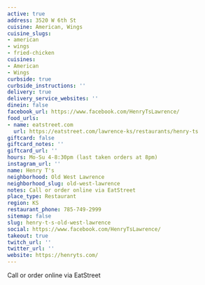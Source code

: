 ```yaml
---
active: true
address: 3520 W 6th St
cuisine: American, Wings
cuisine_slugs:
- american
- wings
- fried-chicken
cuisines:
- American
- Wings
curbside: true
curbside_instructions: ''
delivery: true
delivery_service_websites: ''
dinein: false
facebook_url: https://www.facebook.com/HenryTsLawrence/
food_urls:
- name: eatstreet.com
  url: https://eatstreet.com/lawrence-ks/restaurants/henry-ts
giftcard: false
giftcard_notes: ''
giftcard_url: ''
hours: Mo-Su 4-8:30pm (last taken orders at 8pm)
instagram_url: ''
name: Henry T's
neighborhood: Old West Lawrence
neighborhood_slug: old-west-lawrence
notes: Call or order online via EatStreet
place_type: Restaurant
region: KS
restaurant_phone: 785-749-2999
sitemap: false
slug: henry-t-s-old-west-lawrence
social: https://www.facebook.com/HenryTsLawrence/
takeout: true
twitch_url: ''
twitter_url: ''
website: https://henryts.com/
---
```


Call or order online via EatStreet